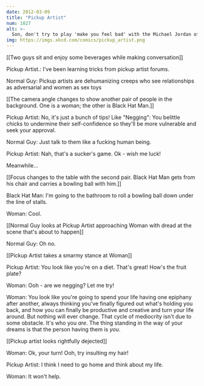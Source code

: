 ```yaml
---
date: 2012-03-09
title: "Pickup Artist"
num: 1027
alt: >-
  Son, don't try to play 'make you feel bad' with the Michael Jordan of making you feel bad.
img: https://imgs.xkcd.com/comics/pickup_artist.png
---
```

[[Two guys sit and enjoy some beverages while making conversation]]

Pickup Artist.: I've been learning tricks from pickup artist forums.

Normal Guy: Pickup artists are dehumanizing creeps who see relationships as adversarial and women as sex toys

[[The camera angle changes to show another pair of people in the background.  One is a woman; the other is Black Hat Man.]]

Pickup Artist: No, it's just a bunch of tips! Like "Negging": You belittle chicks to undermine their self-confidence so they'll be more vulnerable and seek your approval.

Normal Guy: Just talk to them like a fucking human being.

Pickup Artist: Nah, that's a sucker's game. Ok - wish me luck!

Meanwhile...

[[Focus changes to the table with the second pair. Black Hat Man gets from his chair and carries a bowling ball with him.]]

Black Hat Man: I'm going to the bathroom to roll a bowling ball down under the line of stalls.

Woman: Cool.

[[Normal Guy looks at Pickup Artist approaching Woman with dread at the scene that's about to happen]]

Normal Guy: Oh no.

[[Pickup Artist takes a smarmy stance at Woman]]

Pickup Artist: You look like you're on a diet. That's great! How's the fruit plate?

Woman: Ooh - are we negging? Let me try!

Woman: You look like you're going to spend your life having one epiphany after another, always thinking you've finally figured out what's holding you back, and how you can finally be productive and creative and turn your life around.  But nothing will ever change. That cycle of mediocrity isn't due to some obstacle. It's who you *are*.  The thing standing in the way of your dreams is that the person having them is *you*.

[[Pickup artist looks rightfully dejected]]

Woman: Ok, your turn! Ooh, try insulting my hair!

Pickup Artist: I think I need to go home and think about my life.

Woman: It won't help.

